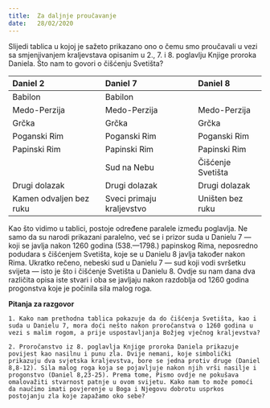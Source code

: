 ```yaml
---
title:  Za daljnje proučavanje
date:   28/02/2020
---
```


Slijedi tablica u kojoj je sažeto prikazano ono o čemu smo proučavali u vezi sa smjenjivanjem kraljevstava opisanim u 2., 7. i 8. poglavlju Knjige proroka Daniela. Što nam to govori o čišćenju Svetišta?

| Daniel 2	 |Daniel 7	|Daniel 8 |
|:----|:----|:----|
| Babilon |	Babilon | |
| Medo-Perzija |	Medo-Perzija |	Medo-Perzija |
| Grčka	| Grčka | Grčka |
| Poganski Rim | Poganski Rim |	Poganski Rim |
|Papinski Rim |Papinski Rim	| Papinski Rim |
| |	Sud na Nebu |	Čišćenje Svetišta |
Drugi dolazak	| Drugi dolazak	| Drugi dolazak |
| Kamen odvaljen bez ruku	| Sveci primaju kraljevstvo |	Uništen bez ruku |

Kao što vidimo u tablici, postoje određene paralele između poglavlja. Ne samo da su narodi prikazani paralelno, već se i prizor suda u Danielu 7 — koji se javlja nakon 1260 godina (538.—1798.) papinskog Rima, neposredno podudara s čišćenjem Svetišta, koje se u Danielu 8 javlja također nakon Rima. Ukratko rečeno, nebeski sud u Danielu 7 — sud koji vodi svršetku svijeta — isto je što i čišćenje Svetišta u Danielu 8. Ovdje su nam dana dva različita opisa iste stvari i oba se javljaju nakon razdoblja od 1260 godina progonstva koje je počinila sila malog roga.

**Pitanja za razgovor**

`1.	Kako nam prethodna tablica pokazuje da do čišćenja Svetišta, kao i suda u Danielu 7, mora doći nešto nakon proročanstva o 1260 godina u vezi s malim rogom, a prije uspostavljanja Božjeg vječnog kraljevstva?`

`2.	Proročanstvo iz 8. poglavlja Knjige proroka Daniela prikazuje povijest kao nasilnu i punu zla. Dvije nemani, koje simbolički prikazuju dva svjetska kraljevstva, bore se jedna protiv druge (Daniel 8,8-12). Sila malog roga koja se pojavljuje nakon njih vrši nasilje i progonstvo (Daniel 8,23-25). Prema tome, Pismo ovdje ne pokušava omalovažiti stvarnost patnje u ovom svijetu. Kako nam to može pomoći da naučimo imati povjerenje u Boga i Njegovu dobrotu usprkos postojanju zla koje zapažamo oko sebe?`
